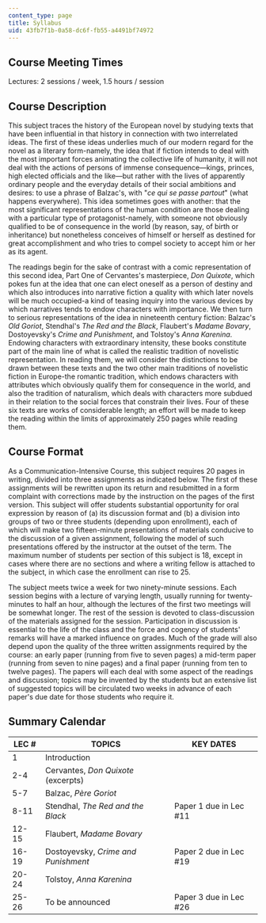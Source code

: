 ```yaml
---
content_type: page
title: Syllabus
uid: 43fb7f1b-0a58-dc6f-fb55-a4491bf74972
---
```


Course Meeting Times
--------------------

Lectures: 2 sessions / week, 1.5 hours / session

Course Description
------------------

This subject traces the history of the European novel by studying texts that have been influential in that history in connection with two interrelated ideas. The first of these ideas underlies much of our modern regard for the novel as a literary form-namely, the idea that if fiction intends to deal with the most important forces animating the collective life of humanity, it will not deal with the actions of persons of immense consequence—kings, princes, high elected officials and the like—but rather with the lives of apparently ordinary people and the everyday details of their social ambitions and desires: to use a phrase of Balzac's, with "_ce qui se passe partout_" (what happens everywhere). This idea sometimes goes with another: that the most significant representations of the human condition are those dealing with a particular type of protagonist-namely, with someone not obviously qualified to be of consequence in the world (by reason, say, of birth or inheritance) but nonetheless conceives of himself or herself as destined for great accomplishment and who tries to compel society to accept him or her as its agent.

The readings begin for the sake of contrast with a comic representation of this second idea, Part One of Cervantes's masterpiece, _Don Quixote_, which pokes fun at the idea that one can elect oneself as a person of destiny and which also introduces into narrative fiction a quality with which later novels will be much occupied-a kind of teasing inquiry into the various devices by which narratives tends to endow characters with importance. We then turn to serious representations of the idea in nineteenth century fiction: Balzac's _Old Goriot_, Stendhal's _The Red and the Black_, Flaubert's _Madame Bovary_, Dostoyevsky's _Crime and Punishment_, and Tolstoy's _Anna Karenina_. Endowing characters with extraordinary intensity, these books constitute part of the main line of what is called the realistic tradition of novelistic representation. In reading them, we will consider the distinctions to be drawn between these texts and the two other main traditions of novelistic fiction in Europe-the romantic tradition, which endows characters with attributes which obviously qualify them for consequence in the world, and also the tradition of naturalism, which deals with characters more subdued in their relation to the social forces that constrain their lives. Four of these six texts are works of considerable length; an effort will be made to keep the reading within the limits of approximately 250 pages while reading them.

Course Format
-------------

As a Communication-Intensive Course, this subject requires 20 pages in writing, divided into three assignments as indicated below. The first of these assignments will be rewritten upon its return and resubmitted in a form complaint with corrections made by the instruction on the pages of the first version. This subject will offer students substantial opportunity for oral expression by reason of (a) its discussion format and (b) a division into groups of two or three students (depending upon enrollment), each of which will make two fifteen-minute presentations of materials conducive to the discussion of a given assignment, following the model of such presentations offered by the instructor at the outset of the term. The maximum number of students per section of this subject is 18, except in cases where there are no sections and where a writing fellow is attached to the subject, in which case the enrollment can rise to 25.

The subject meets twice a week for two ninety-minute sessions. Each session begins with a lecture of varying length, usually running for twenty-minutes to half an hour, although the lectures of the first two meetings will be somewhat longer. The rest of the session is devoted to class-discussion of the materials assigned for the session. Participation in discussion is essential to the life of the class and the force and cogency of students' remarks will have a marked influence on grades. Much of the grade will also depend upon the quality of the three written assignments required by the course: an early paper (running from five to seven pages) a mid-term paper (running from seven to nine pages) and a final paper (running from ten to twelve pages). The papers will each deal with some aspect of the readings and discussion; topics may be invented by the students but an extensive list of suggested topics will be circulated two weeks in advance of each paper's due date for those students who require it.

Summary Calendar
----------------

| LEC # | TOPICS | KEY DATES |
| --- | --- | --- |
| 1 | Introduction | &nbsp; |
| 2-4 | Cervantes, _Don Quixote_ (excerpts) | &nbsp; |
| 5-7 | Balzac, _Père Goriot_ | &nbsp; |
| 8-11 | Stendhal, _The Red and the Black_ | Paper 1 due in Lec #11 |
| 12-15 | Flaubert, _Madame Bovary_ | &nbsp; |
| 16-19 | Dostoyevsky, _Crime and Punishment_ | Paper 2 due in Lec #19 |
| 20-24 | Tolstoy, _Anna Karenina_ | &nbsp; |
| 25-26 | To be announced | Paper 3 due in Lec #26